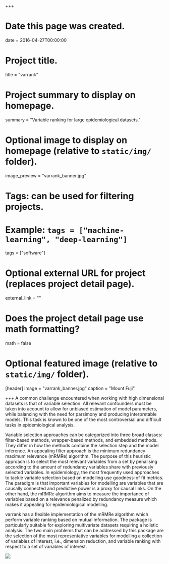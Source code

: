 +++
# Date this page was created.
date = 2016-04-27T00:00:00

# Project title.
title = "varrank"

# Project summary to display on homepage.
summary = "Variable ranking for large epidemiological datasets."

# Optional image to display on homepage (relative to `static/img/` folder).
image_preview = "varrank_banner.jpg"

# Tags: can be used for filtering projects.
# Example: `tags = ["machine-learning", "deep-learning"]`
tags = ["software"]

# Optional external URL for project (replaces project detail page).
external_link = ""

# Does the project detail page use math formatting?
math = false

# Optional featured image (relative to `static/img/` folder).
[header]
image = "varrank_banner.jpg"
caption = "Mount Fuji"

+++
A common challenge encountered when working with high dimensional datasets is that of variable selection. All relevant confounders must be taken into account to allow for unbiased estimation of model parameters, while balancing with the need for parsimony and producing interpretable models. This task is known to be one of the most controversial and difficult tasks in epidemiological analysis. 

Variable selection approaches can be categorized into three broad classes: filter-based methods, wrapper-based methods, and embedded methods. They differ in how the methods combine the selection step and the model inference. An appealing filter approach is the minimum redundancy maximum relevance (mRMRe) algorithm. The purpose of this heuristic approach is to select the most relevant variables from a set by penalising according to the amount of redundancy variables share with previously selected variables. In epidemiology, the most frequently used approaches to tackle variable selection based on modelling use goodness-of fit metrics. The paradigm is that important variables for modelling are variables that are causally connected and predictive power is a proxy for causal links. On the other hand, the mRMRe algorithm aims to measure the importance of variables based on a relevance penalized by redundancy measure which makes it appealing for epidemiological modelling.

varrank has a flexible implementation of the mRMRe algorithm which perform variable ranking based on mutual information. The package is particularly suitable for exploring multivariate datasets requiring a holistic analysis. The two main problems that can be addressed by this package are the selection of the most representative variables for modelling a collection of variables of interest, i.e., dimension reduction, and variable ranking with respect to a set of variables of interest.

 [![](https://cranlogs.r-pkg.org/badges/varrank)](https://cran.rstudio.com/web/packages/varrank/index.html)

